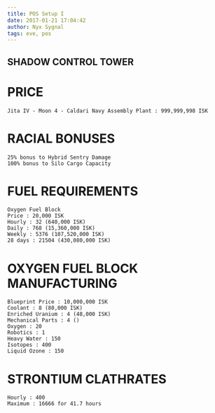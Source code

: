 ```yaml
---
title: POS Setup I
date: 2017-01-21 17:04:42
author: Nyx Sygnal
tags: eve, pos
---
```

## SHADOW CONTROL TOWER

# PRICE
```
Jita IV - Moon 4 - Caldari Navy Assembly Plant : 999,999,998 ISK
```

# RACIAL BONUSES
```
25% bonus to Hybrid Sentry Damage
100% bonus to Silo Cargo Capacity
```

# FUEL REQUIREMENTS
```
Oxygen Fuel Block
Price : 20,000 ISK
Hourly : 32 (640,000 ISK)
Daily : 768 (15,360,000 ISK)
Weekly : 5376 (107,520,000 ISK)
28 days : 21504 (430,080,000 ISK)
```

# OXYGEN FUEL BLOCK MANUFACTURING
```
Blueprint Price : 10,000,000 ISK
Coolant : 8 (80,000 ISK)
Enriched Uranium : 4 (48,000 ISK)
Mechanical Parts : 4 ()
Oxygen : 20
Robotics : 1
Heavy Water : 150
Isotopes : 400
Liquid Ozone : 150
```

# STRONTIUM CLATHRATES
```
Hourly : 400
Maximum : 16666 for 41.7 hours
```
